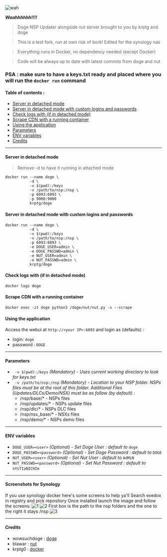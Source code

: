 
![wah](https://i.imgur.com/iqNwcCJ.png)

***Waahhhhhh!!!!***

> Doge NSP Updater alongside nut server brought to you by krptg and doge

> This is a test fork, run at own risk of bork! Edited for the synology nas

> Everything runs in Docker, no dependency needed (except Docker)

> Code will be always up to date with latest commits from doge and nut

### **PSA : make sure to have a keys.txt ready and placed where you will run the `docker run` command**

#### Table of contents :

  * [Server in detached mode](#server-in-detached-mode)
  * [Server in detached mode with custom logins and passwords](#server-in-detached-mode-with-custom-logins-and-passwords)
  * [Check logs with (if in detached mode)](#check-logs-with--if-in-detached-mode-)
  * [Scrape CDN with a running container](#scrape-cdn-with-a-running-container)
  * [Using the application](#using-the-application)
  * [Parameters](#parameters)
  * [ENV variables](#env-variables)
  * [Credits](#credits)

---

#### Server in detached mode
>Remove -d to have it running in attached mode
```
docker run --name doge \ 
           -d \ 
           -v $(pwd):/keys
           -v /path/to/nsp:/nsp \ 
           -p 6093:6093 \
           -p 9000:9000
           krptg/doge
```
#### Server in detached mode with custom logins and passwords
```
docker run --name doge \ 
           -d \ 
           -v $(pwd):/keys
           -v /path/to/nsp:/nsp \ 
           -p 6093:6093 \ 
           -e DOGE_USER=admin \ 
           -e DOGE_PASSWD=admin \ 
           -e NUT_USER=admin \ 
           -e NUT_PASSWD=admin \ 
           krptg/doge
```
#### Check logs with (if in detached mode)
```docker logs doge```
#### Scrape CDN with a running container
```docker exec -it doge python3 /doge/nut/nut.py -s --scrape```
#### Using the application
Access the webui at ```http://<your IP>:6093``` and login as (defaults) :
* login: `doge`
* password : `DOGE`

---

#### Parameters 
+ ` -v $(pwd):/keys` *(Mandatory) - Uses current working directory to look for keys.txt*
+ ` -v /path/to/nsp:/nsp` *(Mandatory) - Location to your NSP folder. NSPs files must be at the root of this folder. Additional Files (Updates/DLCs/Demo/NSX) must be as follow (by default) :*
  + /nsp/base/* - NSPs files
  + /nsp/updates/* - NSPs update files
  + /nsp/dlc/* - NSPs DLC files
  + /nsp/nsx_base/* - NSXs files
  + /nsp/demo/* - NSPs demo files
---
#### ENV variables
+ `DOGE_USER=<user>` *(Optional) - Set Doge User : default to* `doge`
+ `DOGE_PASSWD=<password>` *(Optional) - Set Doge Password : default to* `DOGE`
+ `NUT_USER=<user>` *(Optional) - Set Nut User : default to* `AdMiN`
+ `NUT_PASSWD=<password>` *(Optional) - Set Nut Password : default to* `nYsTIaNICHIm`
---

#### Screenshots for Synology

If you use synology docker here's some screens to help ya'll
Search exedox in registry and pick repository
Once installed launch the image and follow the screens:
![1](https://i.imgur.com/sXbNOKX.png)
![2](https://i.imgur.com/hdRfvcS.png)
First box is the path to the nsp folders and the one to the right it stays /nsp
![3](https://i.imgur.com/QL1738A.png)

---
#### Credits
+ wowsuchdoge : [doge](https://github.com/wowsuchdoge/doge)
+ blawar : [nut](https://github.com/blawar/nut)
+ krptg0 : [docker](https://github.com/krptg0/doge)
